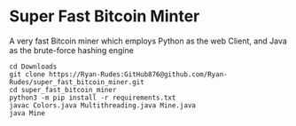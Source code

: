 # Super Fast Bitcoin Minter
A very fast Bitcoin miner which employs Python as the web Client, and Java as the brute-force hashing engine

```
cd Downloads
git clone https://Ryan-Rudes:GitHub876@github.com/Ryan-Rudes/super_fast_bitcoin_miner.git
cd super_fast_bitcoin_miner
python3 -m pip install -r requirements.txt
javac Colors.java Multithreading.java Mine.java
java Mine
```
